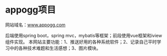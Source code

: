 # appogg项目

网站域名：www.appogg.com

后端使用spring boot，spring mvc，mybatis等框架；前段使用vue框架和iview组件实现。
本网站主要功能：1、推送好用的各种系统软件；2、记录自己平时学习中的各种技术难题和生活感想；3、图片模块。
